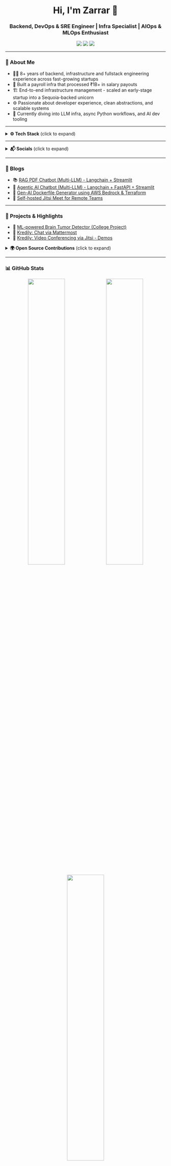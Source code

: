 <h1 align="center">Hi, I'm Zarrar 👋</h1>
<h3 align="center">Backend, DevOps & SRE Engineer | Infra Specialist | AIOps & MLOps Enthusiast</h3>

<p align="center">
  <a href="https://www.linkedin.com/in/zlash65" target="_blank"><img src="https://img.shields.io/badge/LinkedIn-0077B5?style=flat-square&logo=linkedin&logoColor=white"/></a>
  <a href="https://github.com/Zlash65" target="_blank"><img src="https://img.shields.io/github/followers/Zlash65?label=GitHub&style=flat-square&logo=github"/></a>
  <a href="https://zlash.xyz" target="_blank"><img src="https://img.shields.io/badge/Portfolio-zlash.xyz-FF5722?style=flat-square&logo=google-chrome&logoColor=white"/></a>
</p>

---

### 🧠 About Me

- 👨‍💻 8+ years of backend, infrastructure and fullstack engineering experience across fast-growing startups
- 💸 Built a payroll infra that processed ₹1B+ in salary payouts
- 🏗️ End-to-end infrastructure management - scaled an early-stage startup into a Sequoia-backed unicorn
- ⚙️ Passionate about developer experience, clean abstractions, and scalable systems
- 🚀 Currently diving into LLM infra, async Python workflows, and AI dev tooling

---

<details>
<summary><b>⚙️ Tech Stack</b> (click to expand)</summary>

### 🧰 Languages & Frameworks

![Python](https://img.shields.io/badge/Python-3670A0?style=flat-square&logo=python&logoColor=ffdd54)
![FastAPI](https://img.shields.io/badge/FastAPI-005571?style=flat-square&logo=fastapi)
![Django](https://img.shields.io/badge/Django-092E20?style=flat-square&logo=django&logoColor=white)
![Flask](https://img.shields.io/badge/Flask-000000?style=flat-square&logo=flask&logoColor=white)
![Frappe](https://img.shields.io/badge/Frappe-1f2937?style=flat-square)

### 🎨 Frontend & UI Tools

![JavaScript](https://img.shields.io/badge/JavaScript-F7DF1E?style=flat-square&logo=javascript&logoColor=black)
![Node.js](https://img.shields.io/badge/Node.js-339933?style=flat-square&logo=node.js&logoColor=white)
![React](https://img.shields.io/badge/React-20232A?style=flat-square&logo=react&logoColor=61DAFB)
![Vue.js](https://img.shields.io/badge/Vue.js-35495E?style=flat-square&logo=vue.js&logoColor=4FC08D)

### 🗄️ Databases & Storage

![PostgreSQL](https://img.shields.io/badge/PostgreSQL-316192?style=flat-square&logo=postgresql&logoColor=white)
![Redis](https://img.shields.io/badge/Redis-DC382D?style=flat-square&logo=redis&logoColor=white)
![MongoDB](https://img.shields.io/badge/MongoDB-47A248?style=flat-square&logo=mongodb&logoColor=white)
![MariaDB](https://img.shields.io/badge/MariaDB-003545?style=flat-square&logo=mariadb&logoColor=white)
![DynamoDB](https://img.shields.io/badge/DynamoDB-4053D6?style=flat-square&logo=amazon-dynamodb&logoColor=white)

### 🛠️ DevOps & Infra

![Terraform](https://img.shields.io/badge/Terraform-7B42BC?style=flat-square&logo=terraform&logoColor=white)
![Docker](https://img.shields.io/badge/Docker-2496ED?style=flat-square&logo=docker&logoColor=white)
![Amazon ECS](https://img.shields.io/badge/Amazon%20ECS-FF9900?style=flat-square&logo=amazon-ecs&logoColor=white)
![AWS Lambda](https://img.shields.io/badge/AWS%20Lambda-FF9900?style=flat-square&logo=aws-lambda&logoColor=white)
![GitHub Actions](https://img.shields.io/badge/GitHub%20Actions-2088FF?style=flat-square&logo=github-actions&logoColor=white)
![Jenkins](https://img.shields.io/badge/Jenkins-D24939?style=flat-square&logo=jenkins&logoColor=white)
![Bitrise](https://img.shields.io/badge/Bitrise-683D87?style=flat-square&logo=bitrise&logoColor=white)

### 📈 Monitoring & Tools

![Datadog](https://img.shields.io/badge/Datadog-632CA6?style=flat-square&logo=datadog&logoColor=white)
![Metabase](https://img.shields.io/badge/Metabase-509EE3?style=flat-square&logo=metabase&logoColor=white)
![Appsmith](https://img.shields.io/badge/Appsmith-000000?style=flat-square&logo=appsmith&logoColor=white)
![Retool](https://img.shields.io/badge/Retool-0086FF?style=flat-square&logo=retool&logoColor=white)
![Xcode](https://img.shields.io/badge/Xcode-147EFB?style=flat-square&logo=xcode&logoColor=white)
![Android Studio](https://img.shields.io/badge/Android%20Studio-3DDC84?style=flat-square&logo=android-studio&logoColor=white)
![Jira](https://img.shields.io/badge/Jira-0052CC?style=flat-square&logo=jira&logoColor=white)
![Confluence](https://img.shields.io/badge/Confluence-172B4D?style=flat-square&logo=confluence&logoColor=white)

</details>

---

<details>
<summary><b>📬 Socials</b> (click to expand)</summary>

  <a href="mailto:zarrar65@gmail.com"><img src="https://img.shields.io/badge/Email-zarrar65@gmail.com-red?style=flat-square&logo=gmail" /></a>
  <a href="https://medium.com/@zlash65" target="_blank"><img src="https://img.shields.io/badge/Medium-000000?style=flat-square&logo=medium&logoColor=white"/></a>
  <a href="https://instagram.com/krkroxx" target="_blank"><img src="https://img.shields.io/badge/Instagram-E4405F?style=flat-square&logo=instagram&logoColor=white"/></a>
  <a href="https://x.com/zlash65" target="_blank"><img src="https://img.shields.io/badge/X-000000?style=flat-square&logo=twitter&logoColor=white"/></a>

</details>

---

### 📝 Blogs

- 📚 [RAG PDF Chatbot (Multi-LLM) - Langchain + Streamlit](https://dev.to/zlash65/building-a-rag-powered-pdf-chatbot-with-langchain-streamlit-and-faiss-9i9)
- 🤖 [Agentic AI Chatbot (Multi-LLM) - Langchain + FastAPI + Streamlit](https://dev.to/zlash65/building-an-ai-chatbot-with-langchain-fastapi-streamlit-377m)
- 🧪 [Gen-AI Dockerfile Generator using AWS Bedrock & Terraform](https://dev.to/zlash65/build-a-gen-ai-dockerfile-generator-with-aws-bedrock-lambda-and-terraform-17n8)
- 🔧 [Self-hosted Jitsi Meet for Remote Teams](https://medium.com/@zlash65/setting-up-jitsi-meet-on-your-server-b29ca29ef345)

---

### 🚧 Projects & Highlights

- 🧠 [ML-powered Brain Tumor Detector (College Project)](https://youtu.be/yIQFmOheUiQ?si=L4EdW6kBeZ0L9vU-)
- 💬 [Kredily: Chat via Mattermost](https://kredily.com/reach)
- 🎥 [Kredily: Video Conferencing via Jitsi - Demos](https://youtu.be/qoFQYvnWsoE?si=vbPj-dZFoF87f2EL)

<details>
<summary><b>🌍 Open Source Contributions</b> (click to expand)</summary>

- 📂 [ERPNext Contributions](https://github.com/frappe/erpnext/pulls?q=is%3Apr+author%3AZlash65+is%3Aclosed)
- 📚 [Frappe Framework Contributions](https://github.com/frappe/frappe/pulls?q=is%3Apr+author%3AZlash65+is%3Aclosed)
- 🔗 [Mattermost Repositories](https://github.com/Zlash65?tab=repositories&q=mattermost&type=&language=&sort=)
- 🔗 [Jitsi Repositories](https://github.com/Zlash65?tab=repositories&q=jitsi&type=&language=&sort=)

</details>

---

### 📊 GitHub Stats

<p align="center">
  <img src="https://github-readme-stats.vercel.app/api?username=Zlash65&show_icons=true&theme=radical" width="48%"/>
  <img src="https://streak-stats.demolab.com?user=Zlash65&theme=radical&hide_border=true" width="48%" />
  <img src="https://github-readme-stats.vercel.app/api/top-langs/?username=Zlash65&layout=compact&theme=radical" width="48%"/>
</p>

---

### 🌴 Outside Work

When I’m not coding, you’ll find me:

- 🎮 Playing **Valorant** or **Elder Scrolls Online**
- 🎬 Watching **anime**, **sci-fi**, and **superhero** series
- 📖 Reading **manga**, **manhwa**, and **light novels**
- 🌍 Traveling with my wife and discovering new places

I love getting immersed in complex, imaginative worlds - in games, stories, or systems.

---

<p align="center">
  💬 I'm always up for solving complex problems. Let’s build something together!
</p>

<p align="center">
  <img src="https://komarev.com/ghpvc/?username=Zlash65" alt="profile views"/>
</p>
